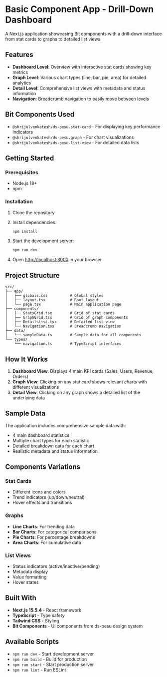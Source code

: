 # Basic Component App - Drill-Down Dashboard

A Next.js application showcasing Bit components with a drill-down interface from stat cards to graphs to detailed list views.

## Features

- **Dashboard Level**: Overview with interactive stat cards showing key metrics
- **Graph Level**: Various chart types (line, bar, pie, area) for detailed analytics
- **Detail Level**: Comprehensive list views with metadata and status information
- **Navigation**: Breadcrumb navigation to easily move between levels

## Bit Components Used

- `@shrijulvenkatesh/ds-pesu.stat-card` - For displaying key performance indicators
- `@shrijulvenkatesh/ds-pesu.graph` - For chart visualizations  
- `@shrijulvenkatesh/ds-pesu.list-view` - For detailed data lists

## Getting Started

### Prerequisites

- Node.js 18+ 
- npm

### Installation

1. Clone the repository
2. Install dependencies:
   ```bash
   npm install
   ```

3. Start the development server:
   ```bash
   npm run dev
   ```

4. Open [http://localhost:3000](http://localhost:3000) in your browser

## Project Structure

```
src/
├── app/
│   ├── globals.css          # Global styles
│   ├── layout.tsx           # Root layout
│   └── page.tsx             # Main application page
├── components/
│   ├── StatsGrid.tsx        # Grid of stat cards
│   ├── GraphGrid.tsx        # Grid of graph components
│   ├── DetailsList.tsx      # Detailed list view
│   └── Navigation.tsx       # Breadcrumb navigation
├── data/
│   └── sampleData.ts        # Sample data for all components
└── types/
    └── navigation.ts        # TypeScript interfaces
```

## How It Works

1. **Dashboard View**: Displays 4 main KPI cards (Sales, Users, Revenue, Orders)
2. **Graph View**: Clicking on any stat card shows relevant charts with different visualizations
3. **Detail View**: Clicking on any graph shows a detailed list of the underlying data

## Sample Data

The application includes comprehensive sample data with:
- 4 main dashboard statistics
- Multiple chart types for each statistic
- Detailed breakdown data for each chart
- Realistic metadata and status information

## Components Variations

### Stat Cards
- Different icons and colors
- Trend indicators (up/down/neutral)
- Hover effects and transitions

### Graphs  
- **Line Charts**: For trending data
- **Bar Charts**: For categorical comparisons
- **Pie Charts**: For percentage breakdowns
- **Area Charts**: For cumulative data

### List Views
- Status indicators (active/inactive/pending)
- Metadata display
- Value formatting
- Hover states

## Built With

- **Next.js 15.5.4** - React framework
- **TypeScript** - Type safety
- **Tailwind CSS** - Styling
- **Bit Components** - UI components from ds-pesu design system

## Available Scripts

- `npm run dev` - Start development server
- `npm run build` - Build for production
- `npm run start` - Start production server
- `npm run lint` - Run ESLint